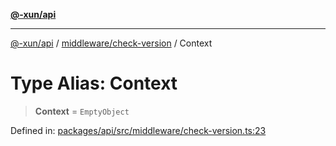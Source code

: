 [**@-xun/api**](../../../README.md)

***

[@-xun/api](../../../README.md) / [middleware/check-version](../README.md) / Context

# Type Alias: Context

> **Context** = `EmptyObject`

Defined in: [packages/api/src/middleware/check-version.ts:23](https://github.com/Xunnamius/api-utils/blob/559770a60e6903bf2f195d0d5f6450a09f08cf05/packages/api/src/middleware/check-version.ts#L23)
